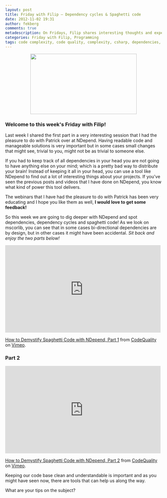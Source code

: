 ```yaml
---
layout: post
title: Friday with Filip – Dependency cycles & Spaghetti code
date: 2012-11-02 19:31
author: fekberg
comments: true
metadescription: On Fridays, Filip shares interesting thoughts and experience that hopefully will lead to interesting discussions. Enjoy Friday with Filip!
categories: Friday with Filip, Programming
tags: code complexity, code quality, complexity, csharp, dependencies, dependency cycles, friday with filip, ndepend, quality, screencast, spagehtti code
---
```

<img src="https://cdn.filipekberg.se/fekberg-blog/wp-content/uploads/2012/09/FridayWithFili.png" alt="" title="Friday with Filip" style="display: block;   margin-left: auto;   margin-right: auto;" width="342" height="194" class="aligncenter size-full wp-image-1016" />

<h3>Welcome to this week's Friday with Filip!</h3>
Last week I shared the first part in a very interesting session that I had the pleasure  to do with Patrick over at NDepend. Having readable code and manageable solutions is very important but in some cases small changes that might see, trivial to you, might not be as trivial to someone else.<!--excerpt-->

If you had to keep track of all dependencies in your head you are not going to have anything else on your mind; which is a pretty bad way to distribute your brain! Instead of keeping it all in your head, you can use a tool like NDepend to find out a lot of interesting things about your projects. If you've seen the previous posts and videos that I have done on NDepend, you know what kind of power this tool delivers.

The webinars that I have had the pleasure to do with Patrick has been very educating and I hope you like them as well, <strong>I would love to get some feedback!</strong>

So this week we are going to dig deeper with NDepend and spot dependencies, dependency cycles and spaghetti code! As we look on mscorlib, you can see that in some cases bi-directional dependencies are by design, but in other cases it might have been accidental. <em>Sit back and enjoy the two parts below!</em>
<div class="video-container">
<iframe src="http://player.vimeo.com/video/52020901?badge=0" width="500" height="281" frameborder="0" webkitAllowFullScreen mozallowfullscreen allowFullScreen></iframe> <p><a href="http://vimeo.com/52020901">How to Demystify Spaghetti Code with NDepend, Part 1</a> from <a href="http://vimeo.com/codequality">CodeQuality</a> on <a href="http://vimeo.com">Vimeo</a>.</p>
</div>

<h3>Part 2</h3>
<div class="video-container">
<iframe src="http://player.vimeo.com/video/52423676?badge=0" width="500" height="281" frameborder="0" webkitAllowFullScreen mozallowfullscreen allowFullScreen></iframe> <p><a href="http://vimeo.com/52423676">How to Demystify Spaghetti Code with NDepend, Part 2</a> from <a href="http://vimeo.com/codequality">CodeQuality</a> on <a href="http://vimeo.com">Vimeo</a>.</p></div>

Keeping our code base clean and understandable is important and as you might have seen now, there are tools that can help us along the way. 

What are your tips on the subject?